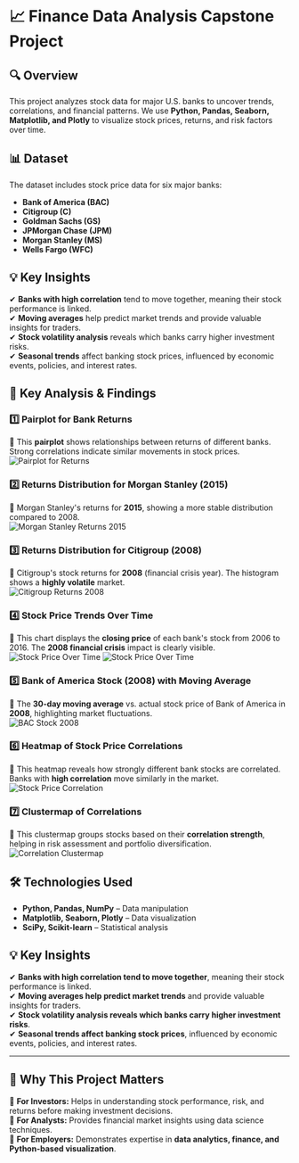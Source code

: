 # 📈 Finance Data Analysis Capstone Project  

## 🔍 Overview  
This project analyzes stock data for major U.S. banks to uncover trends, correlations, and financial patterns. We use **Python, Pandas, Seaborn, Matplotlib, and Plotly** to visualize stock prices, returns, and risk factors over time.  

## 📊 Dataset  
The dataset includes stock price data for six major banks:  
- **Bank of America (BAC)**  
- **Citigroup (C)**  
- **Goldman Sachs (GS)**  
- **JPMorgan Chase (JPM)**  
- **Morgan Stanley (MS)**  
- **Wells Fargo (WFC)**  

## 💡 Key Insights  
✔ **Banks with high correlation** tend to move together, meaning their stock performance is linked.  
✔ **Moving averages** help predict market trends and provide valuable insights for traders.  
✔ **Stock volatility analysis** reveals which banks carry higher investment risks.  
✔ **Seasonal trends** affect banking stock prices, influenced by economic events, policies, and interest rates.  

## 📌 Key Analysis & Findings  

### 1️⃣ Pairplot for Bank Returns  
📌 This **pairplot** shows relationships between returns of different banks. Strong correlations indicate similar movements in stock prices.  
![Pairplot for Returns](https://github.com/27abhishek27/Data-Science-Finance-Capstone-Project/blob/main/Finance%20project%20png/pairplot%20for%20returns%20dataframe.png)  

### 2️⃣ Returns Distribution for Morgan Stanley (2015)  
📌 Morgan Stanley's returns for **2015**, showing a more stable distribution compared to 2008.  
![Morgan Stanley Returns 2015](https://github.com/27abhishek27/Data-Science-Finance-Capstone-Project/blob/main/Finance%20project%20png/displot%20of%20the%202015%20returns%20for%20Morgan%20Stanley.png) 

### 3️⃣ Returns Distribution for Citigroup (2008)  
📌 Citigroup's stock returns for **2008** (financial crisis year). The histogram shows a **highly volatile** market.  
![Citigroup Returns 2008](https://github.com/27abhishek27/Data-Science-Finance-Capstone-Project/blob/main/Finance%20project%20png/displot%20of%20the%202008%20returns%20for%20citigroup.png) 

### 4️⃣ Stock Price Trends Over Time  
📌 This chart displays the **closing price** of each bank's stock from 2006 to 2016. The **2008 financial crisis** impact is clearly visible.  
![Stock Price Over Time](https://github.com/27abhishek27/Data-Science-Finance-Capstone-Project/blob/main/Finance%20project%20png/showing%20close%20price%20for%20each%20bank.png)
![Stock Price Over Time](https://github.com/27abhishek27/Data-Science-Finance-Capstone-Project/blob/main/Finance%20project%20png/stock%20price%20over%20timepng.png)  

### 5️⃣ Bank of America Stock (2008) with Moving Average  
📌 The **30-day moving average** vs. actual stock price of Bank of America in **2008**, highlighting market fluctuations.  
![BAC Stock 2008](https://github.com/27abhishek27/Data-Science-Finance-Capstone-Project/blob/main/Finance%20project%20png/bank%20of%20America's%20stock%20for%20the%20year%202008.png) 

### 6️⃣ Heatmap of Stock Price Correlations  
📌 This heatmap reveals how strongly different bank stocks are correlated. Banks with **high correlation** move similarly in the market.  
![Stock Price Correlation](https://github.com/27abhishek27/Data-Science-Finance-Capstone-Project/blob/main/Finance%20project%20png/heatmap%20of%20the%20correlation%20between%20the%20stock%20close%20price.png)  

### 7️⃣ Clustermap of Correlations  
📌 This clustermap groups stocks based on their **correlation strength**, helping in risk assessment and portfolio diversification.  
![Correlation Clustermap](https://github.com/27abhishek27/Data-Science-Finance-Capstone-Project/blob/main/Finance%20project%20png/clustermap%20to%20cluster%20the%20correlations%20together.png)   

## 🛠 Technologies Used  
- **Python, Pandas, NumPy** – Data manipulation  
- **Matplotlib, Seaborn, Plotly** – Data visualization  
- **SciPy, Scikit-learn** – Statistical analysis

## 💡 **Key Insights**  

✔ **Banks with high correlation tend to move together**, meaning their stock performance is linked.  
✔ **Moving averages help predict market trends** and provide valuable insights for traders.  
✔ **Stock volatility analysis reveals which banks carry higher investment risks**.  
✔ **Seasonal trends affect banking stock prices**, influenced by economic events, policies, and interest rates.  

---

## 🚀 **Why This Project Matters**  

📌 **For Investors:** Helps in understanding stock performance, risk, and returns before making investment decisions.  
📌 **For Analysts:** Provides financial market insights using data science techniques.  
📌 **For Employers:** Demonstrates expertise in **data analytics, finance, and Python-based visualization**.  

